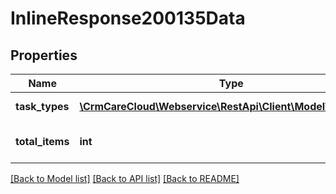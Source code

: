# InlineResponse200135Data

## Properties
Name | Type | Description | Notes
------------ | ------------- | ------------- | -------------
**task_types** | [**\CrmCareCloud\Webservice\RestApi\Client\Model\TaskType[]**](TaskType.md) | List of all task types | [optional] 
**total_items** | **int** | Count of all found task types | [optional] 

[[Back to Model list]](../../README.md#documentation-for-models) [[Back to API list]](../../README.md#documentation-for-api-endpoints) [[Back to README]](../../README.md)

